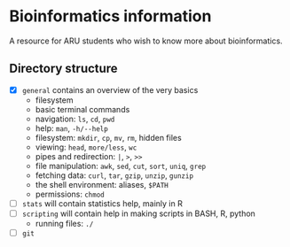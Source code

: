 # Bioinformatics information

A resource for ARU students who wish to know more about bioinformatics.

## Directory structure

- [x] `general` contains an overview of the very basics
  - filesystem
  - basic terminal commands
  - navigation: `ls`, `cd`, `pwd`
  - help: `man`, `-h/--help`
  - filesystem: `mkdir`, `cp`, `mv`, `rm`, hidden files
  - viewing: `head`, `more/less`, `wc`
  - pipes and redirection: `|`, `>`, `>>` 
  - file manipulation: `awk`, `sed`, `cut`, `sort`, `uniq`, `grep`
  - fetching data: `curl`, `tar`, `gzip`, `unzip`, `gunzip`
  - the shell environment: aliases, `$PATH`
  - permissions: `chmod`
- [ ] `stats` will contain statistics help, mainly in R
- [ ] `scripting` will contain help in making scripts in BASH, R, python
  - running files: `./`
- [ ] `git`
